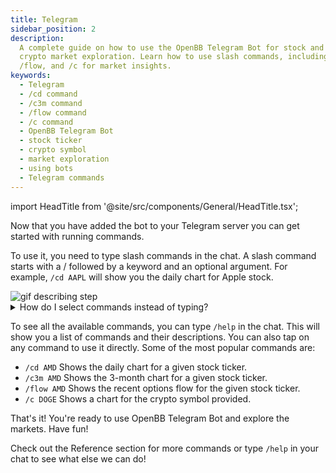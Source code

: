 ```yaml
---
title: Telegram
sidebar_position: 2
description:
  A complete guide on how to use the OpenBB Telegram Bot for stock and
  crypto market exploration. Learn how to use slash commands, including /cd, /c3m,
  /flow, and /c for market insights.
keywords:
  - Telegram
  - /cd command
  - /c3m command
  - /flow command
  - /c command
  - OpenBB Telegram Bot
  - stock ticker
  - crypto symbol
  - market exploration
  - using bots
  - Telegram commands
---
```


import HeadTitle from '@site/src/components/General/HeadTitle.tsx';

<HeadTitle title="Telegram - Usage | OpenBB Bot Docs" />

Now that you have added the bot to your Telegram server you can get started with running commands.

To use it, you need to type slash commands in the chat. A slash command starts with a / followed by a keyword and an optional argument. For example, `/cd AAPL` will show you the daily chart for Apple stock.

<div className="flex justify-center h-full w-[800px] rounded-r-[4px]">
  <img
    className="h-full object-cover"
    alt="gif describing step"
    src="https://openbb-assets.s3.amazonaws.com/docs/bot_docs/telegram-gif.gif"
  />
</div>

<details>
<summary>How do I select commands instead of typing?</summary>
If you are On mobile press and hold to select the command.

On desktop press `tab` to select the command.

</details>

To see all the available commands, you can type `/help` in the chat. This will show you a list of commands and their descriptions. You can also tap on any command to use it directly. Some of the most popular commands are:

- `/cd AMD` Shows the daily chart for a given stock ticker.
- `/c3m AMD` Shows the 3-month chart for a given stock ticker.
- `/flow AMD` Shows the recent options flow for the given stock ticker.
- `/c DOGE` Shows a chart for the crypto symbol provided.

That's it! You're ready to use OpenBB Telegram Bot and explore the markets. Have fun!

Check out the Reference section for more commands or type `/help` in your chat to see what else we can do!
